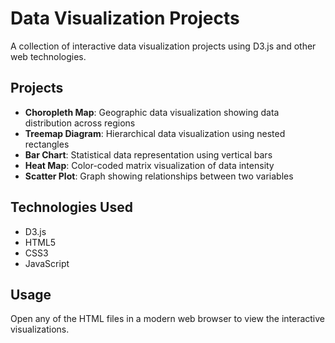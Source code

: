 # Data Visualization Projects

A collection of interactive data visualization projects using D3.js and other web technologies.

## Projects

* **Choropleth Map**: Geographic data visualization showing data distribution across regions
* **Treemap Diagram**: Hierarchical data visualization using nested rectangles
* **Bar Chart**: Statistical data representation using vertical bars
* **Heat Map**: Color-coded matrix visualization of data intensity
* **Scatter Plot**: Graph showing relationships between two variables

## Technologies Used

* D3.js
* HTML5
* CSS3
* JavaScript

## Usage

Open any of the HTML files in a modern web browser to view the interactive visualizations.
